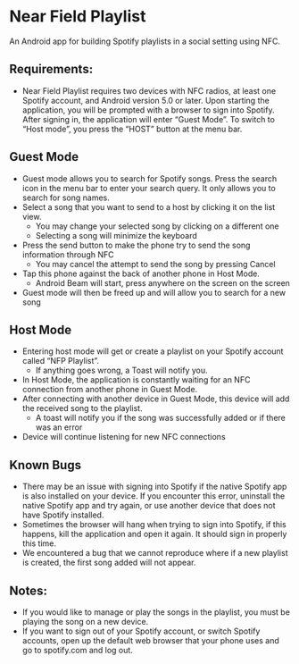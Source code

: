 # Near Field Playlist
An Android app for building Spotify playlists in a social setting using NFC.

## Requirements: 
* Near Field Playlist requires two devices with NFC radios, at least one Spotify account, and Android version 5.0 or later. Upon starting the application, you will be prompted with a browser to sign into Spotify. After signing in, the application will enter “Guest Mode”. To switch to “Host mode”, you press the “HOST” button at the menu bar. 


## Guest Mode 
* Guest mode allows you to search for Spotify songs. Press the search icon in the menu bar to enter your search query. It only allows you to search for song names. 
* Select a song that you want to send to a host by clicking it on the list view. 
   * You may change your selected song by clicking on a different one
   * Selecting a song will minimize the keyboard
* Press the send button to make the phone try to send the song information through NFC 
   * You may cancel the attempt to send the song by pressing Cancel 
* Tap this phone against the back of another phone in Host Mode. 
   * Android Beam will start, press anywhere on the screen on the screen
* Guest mode will then be freed up and will allow you to search for a new song


## Host Mode 
* Entering host mode will get or create a playlist on your Spotify account called “NFP Playlist”. 
   * If anything goes wrong, a Toast will notify you.
* In Host Mode, the application is constantly waiting for an NFC connection from another phone in Guest Mode. 
* After connecting with another device in Guest Mode, this device will add the received song to the playlist.
   * A toast will notify you if the song was successfully added or if there was an error
* Device will continue listening for new NFC connections


## Known Bugs
* There may be an issue with signing into Spotify if the native Spotify app is also installed on your device. If you encounter this error, uninstall the native Spotify app and try again, or use another device that does not have Spotify installed. 
* Sometimes the browser will hang when trying to sign into Spotify, if this happens, kill the application and open it again. It should sign in properly this time. 
* We encountered a bug that we cannot reproduce where if a new playlist is created, the first song added will not appear. 


## Notes: 
* If you would like to manage or play the songs in the playlist, you must be playing the song on a new device. 
* If you want to sign out of your Spotify account, or switch Spotify accounts, open up the default web browser that your phone uses and go to spotify.com and log out.

